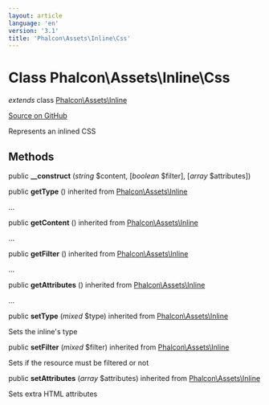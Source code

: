 ```yaml
---
layout: article
language: 'en'
version: '3.1'
title: 'Phalcon\Assets\Inline\Css'
---
```

# Class **Phalcon\Assets\Inline\Css**

*extends* class [Phalcon\Assets\Inline](/3.1/en/api/Phalcon_Assets_Inline)

<a href="https://github.com/phalcon/cphalcon/tree/v3.1.0/phalcon/assets/inline/css.zep" class="btn btn-default btn-sm">Source on GitHub</a>

Represents an inlined CSS


## Methods
public  **__construct** (*string* $content, [*boolean* $filter], [*array* $attributes])





public  **getType** () inherited from [Phalcon\Assets\Inline](/3.1/en/api/Phalcon_Assets_Inline)

...


public  **getContent** () inherited from [Phalcon\Assets\Inline](/3.1/en/api/Phalcon_Assets_Inline)

...


public  **getFilter** () inherited from [Phalcon\Assets\Inline](/3.1/en/api/Phalcon_Assets_Inline)

...


public  **getAttributes** () inherited from [Phalcon\Assets\Inline](/3.1/en/api/Phalcon_Assets_Inline)

...


public  **setType** (*mixed* $type) inherited from [Phalcon\Assets\Inline](/3.1/en/api/Phalcon_Assets_Inline)

Sets the inline's type



public  **setFilter** (*mixed* $filter) inherited from [Phalcon\Assets\Inline](/3.1/en/api/Phalcon_Assets_Inline)

Sets if the resource must be filtered or not



public  **setAttributes** (*array* $attributes) inherited from [Phalcon\Assets\Inline](/3.1/en/api/Phalcon_Assets_Inline)

Sets extra HTML attributes




